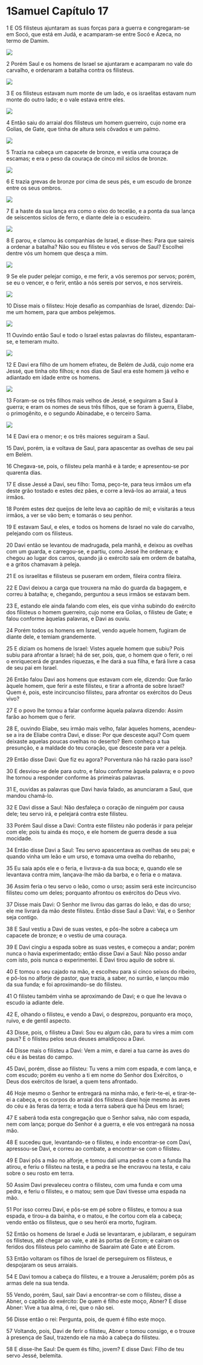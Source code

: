 # 1Samuel Capítulo 17

1	E OS filisteus ajuntaram as suas forças para a guerra e congregaram-se em Socó, que está em Judá, e acamparam-se entre Socó e Azeca, no termo de Damim.

![](.img/09_1Sa_17_01_RG.jpg)

2	Porém Saul e os homens de Israel se ajuntaram e acamparam no vale do carvalho, e ordenaram a batalha contra os filisteus.

![](.img/09_1Sa_17_02_RG.jpg)

3	E os filisteus estavam num monte de um lado, e os israelitas estavam num monte do outro lado; e o vale estava entre eles.

![](.img/09_1Sa_17_03_RG.jpg)

4	Então saiu do arraial dos filisteus um homem guerreiro, cujo nome era Golias, de Gate, que tinha de altura seis côvados e um palmo.

![](.img/09_1Sa_17_04_RG.jpg)

5	Trazia na cabeça um capacete de bronze, e vestia uma couraça de escamas; e era o peso da couraça de cinco mil siclos de bronze.

![](.img/09_1Sa_17_05_RG.jpg)

6	E trazia grevas de bronze por cima de seus pés, e um escudo de bronze entre os seus ombros.

![](.img/09_1Sa_17_06_RG.jpg)

7	E a haste da sua lança era como o eixo do tecelão, e a ponta da sua lança de seiscentos siclos de ferro, e diante dele ia o escudeiro.

![](.img/09_1Sa_17_07_RG.jpg)

8	E parou, e clamou às companhias de Israel, e disse-lhes: Para que saireis a ordenar a batalha? Não sou eu filisteu e vós servos de Saul? Escolhei dentre vós um homem que desça a mim.

![](.img/09_1Sa_17_08_RG.jpg)

9	Se ele puder pelejar comigo, e me ferir, a vós seremos por servos; porém, se eu o vencer, e o ferir, então a nós sereis por servos, e nos servireis.

![](.img/09_1Sa_17_09_RG.jpg)

10	Disse mais o filisteu: Hoje desafio as companhias de Israel, dizendo: Dai-me um homem, para que ambos pelejemos.

![](.img/09_1Sa_17_10_RG.jpg)

11	Ouvindo então Saul e todo o Israel estas palavras do filisteu, espantaram-se, e temeram muito.

![](.img/09_1Sa_17_11_RG.jpg)

12	E Davi era filho de um homem efrateu, de Belém de Judá, cujo nome era Jessé, que tinha oito filhos; e nos dias de Saul era este homem já velho e adiantado em idade entre os homens.

![](.img/09_1Sa_17_12_RG.jpg)

13	Foram-se os três filhos mais velhos de Jessé, e seguiram a Saul à guerra; e eram os nomes de seus três filhos, que se foram à guerra, Eliabe, o primogênito, e o segundo Abinadabe, e o terceiro Sama.

![](.img/09_1Sa_17_13_RG.jpg)

14	E Davi era o menor; e os três maiores seguiram a Saul.

15	Davi, porém, ia e voltava de Saul, para apascentar as ovelhas de seu pai em Belém.

16	Chegava-se, pois, o filisteu pela manhã e à tarde; e apresentou-se por quarenta dias.

17	E disse Jessé a Davi, seu filho: Toma, peço-te, para teus irmãos um efa deste grão tostado e estes dez pães, e corre a levá-los ao arraial, a teus irmãos.

18	Porém estes dez queijos de leite leva ao capitão de mil; e visitarás a teus irmãos, a ver se vão bem; e tomarás o seu penhor.

19	E estavam Saul, e eles, e todos os homens de Israel no vale do carvalho, pelejando com os filisteus.

20	Davi então se levantou de madrugada, pela manhã, e deixou as ovelhas com um guarda, e carregou-se, e partiu, como Jessé lhe ordenara; e chegou ao lugar dos carros, quando já o exército saía em ordem de batalha, e a gritos chamavam à peleja.

21	E os israelitas e filisteus se puseram em ordem, fileira contra fileira.

22	E Davi deixou a carga que trouxera na mão do guarda da bagagem, e correu à batalha; e, chegando, perguntou a seus irmãos se estavam bem.

23	E, estando ele ainda falando com eles, eis que vinha subindo do exército dos filisteus o homem guerreiro, cujo nome era Golias, o filisteu de Gate; e falou conforme àquelas palavras, e Davi as ouviu.

24	Porém todos os homens em Israel, vendo aquele homem, fugiram de diante dele, e temiam grandemente.

25	E diziam os homens de Israel: Vistes aquele homem que subiu? Pois subiu para afrontar a Israel; há de ser, pois, que, o homem que o ferir, o rei o enriquecerá de grandes riquezas, e lhe dará a sua filha, e fará livre a casa de seu pai em Israel.

26	Então falou Davi aos homens que estavam com ele, dizendo: Que farão àquele homem, que ferir a este filisteu, e tirar a afronta de sobre Israel? Quem é, pois, este incircunciso filisteu, para afrontar os exércitos do Deus vivo?

27	E o povo lhe tornou a falar conforme àquela palavra dizendo: Assim farão ao homem que o ferir.

28	E, ouvindo Eliabe, seu irmão mais velho, falar àqueles homens, acendeu-se a ira de Eliabe contra Davi, e disse: Por que desceste aqui? Com quem deixaste aquelas poucas ovelhas no deserto? Bem conheço a tua presunção, e a maldade do teu coração, que desceste para ver a peleja.

29	Então disse Davi: Que fiz eu agora? Porventura não há razão para isso?

30	E desviou-se dele para outro, e falou conforme àquela palavra; e o povo lhe tornou a responder conforme às primeiras palavras.

31	E, ouvidas as palavras que Davi havia falado, as anunciaram a Saul, que mandou chamá-lo.

32	E Davi disse a Saul: Não desfaleça o coração de ninguém por causa dele; teu servo irá, e pelejará contra este filisteu.

33	Porém Saul disse a Davi: Contra este filisteu não poderás ir para pelejar com ele; pois tu ainda és moço, e ele homem de guerra desde a sua mocidade.

34	Então disse Davi a Saul: Teu servo apascentava as ovelhas de seu pai; e quando vinha um leão e um urso, e tomava uma ovelha do rebanho,

35	Eu saía após ele e o feria, e livrava-a da sua boca; e, quando ele se levantava contra mim, lançava-lhe mão da barba, e o feria e o matava.

36	Assim feria o teu servo o leão, como o urso; assim será este incircunciso filisteu como um deles; porquanto afrontou os exércitos do Deus vivo.

37	Disse mais Davi: O Senhor me livrou das garras do leão, e das do urso; ele me livrará da mão deste filisteu. Então disse Saul a Davi: Vai, e o Senhor seja contigo.

38	E Saul vestiu a Davi de suas vestes, e pôs-lhe sobre a cabeça um capacete de bronze; e o vestiu de uma couraça.

39	E Davi cingiu a espada sobre as suas vestes, e começou a andar; porém nunca o havia experimentado; então disse Davi a Saul: Não posso andar com isto, pois nunca o experimentei. E Davi tirou aquilo de sobre si.

40	E tomou o seu cajado na mão, e escolheu para si cinco seixos do ribeiro, e pô-los no alforje de pastor, que trazia, a saber, no surrão, e lançou mão da sua funda; e foi aproximando-se do filisteu.

41	O filisteu também vinha se aproximando de Davi; e o que lhe levava o escudo ia adiante dele.

42	E, olhando o filisteu, e vendo a Davi, o desprezou, porquanto era moço, ruivo, e de gentil aspecto.

43	Disse, pois, o filisteu a Davi: Sou eu algum cão, para tu vires a mim com paus? E o filisteu pelos seus deuses amaldiçoou a Davi.

44	Disse mais o filisteu a Davi: Vem a mim, e darei a tua carne às aves do céu e às bestas do campo.

45	Davi, porém, disse ao filisteu: Tu vens a mim com espada, e com lança, e com escudo; porém eu venho a ti em nome do Senhor dos Exércitos, o Deus dos exércitos de Israel, a quem tens afrontado.

46	Hoje mesmo o Senhor te entregará na minha mão, e ferir-te-ei, e tirar-te-ei a cabeça, e os corpos do arraial dos filisteus darei hoje mesmo às aves do céu e às feras da terra; e toda a terra saberá que há Deus em Israel;

47	E saberá toda esta congregação que o Senhor salva, não com espada, nem com lança; porque do Senhor é a guerra, e ele vos entregará na nossa mão.

48	E sucedeu que, levantando-se o filisteu, e indo encontrar-se com Davi, apressou-se Davi, e correu ao combate, a encontrar-se com o filisteu.

49	E Davi pôs a mão no alforje, e tomou dali uma pedra e com a funda lha atirou, e feriu o filisteu na testa, e a pedra se lhe encravou na testa, e caiu sobre o seu rosto em terra.

50	Assim Davi prevaleceu contra o filisteu, com uma funda e com uma pedra, e feriu o filisteu, e o matou; sem que Davi tivesse uma espada na mão.

51	Por isso correu Davi, e pôs-se em pé sobre o filisteu, e tomou a sua espada, e tirou-a da bainha, e o matou, e lhe cortou com ela a cabeça; vendo então os filisteus, que o seu herói era morto, fugiram.

52	Então os homens de Israel e Judá se levantaram, e jubilaram, e seguiram os filisteus, até chegar ao vale, e até às portas de Ecrom; e caíram os feridos dos filisteus pelo caminho de Saaraim até Gate e até Ecrom.

53	Então voltaram os filhos de Israel de perseguirem os filisteus, e despojaram os seus arraiais.

54	E Davi tomou a cabeça do filisteu, e a trouxe a Jerusalém; porém pôs as armas dele na sua tenda.

55	Vendo, porém, Saul, sair Davi a encontrar-se com o filisteu, disse a Abner, o capitão do exército: De quem é filho este moço, Abner? E disse Abner: Vive a tua alma, ó rei, que o não sei.

56	Disse então o rei: Pergunta, pois, de quem é filho este moço.

57	Voltando, pois, Davi de ferir o filisteu, Abner o tomou consigo, e o trouxe à presença de Saul, trazendo ele na mão a cabeça do filisteu.

58	E disse-lhe Saul: De quem és filho, jovem? E disse Davi: Filho de teu servo Jessé, belemita.

